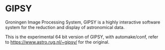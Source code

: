 # GIPSY
Groningen Image Processing System, GIPSY is a highly interactive software system for the reduction and display of astronomical data.

This is the experimental 64 bit version of GIPSY, with automake/conf, refer to https://www.astro.rug.nl/~gipsy/ for the original.
